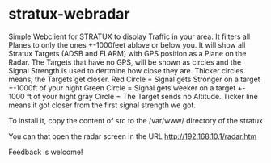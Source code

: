 # stratux-webradar
Simple Webclient for STRATUX to display Traffic in your area.
It filters all Planes to only the ones +-1000feet ablove or below you. 
It will show all Stratux Targets (ADSB and FLARM) with GPS position as a Plane on the Radar. The Targets that have no GPS, will be shown as circles and the Signal Strength is used to dertmine how close they are. Thicker circles means, the Targets get closer. 
Red Circle = Signal gets Stronger on a target +-1000ft of your hight
Green Circle = Signal gets weeker on a target +- 1000 ft of your hight
gray Circle = The Target sends no Altitude. Ticker line means it got closer from the first signal strength we got.


To install it, copy the content of src to the /var/www/ directory of the stratux

You can that open the radar screen in the URL http://192.168.10.1/radar.htm

Feedback is welcome!
